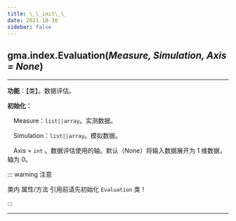 ```yaml
---
title: \_\_init\_\_
date: 2021-10-30
sidebar: false
---
```


## gma.index.**Evaluation**(*Measure, Simulation, Axis = None*)

---

**功能**：【类】。数据评估。

**初始化：**

&emsp;Measure：`list||array`。实测数据。

&emsp;Simulation：`list||array`。模拟数据。

&emsp;Axis = `int` <Badge text="1.0.8 +"/> 。数据评估使用的轴。默认（None）将输入数据展开为 1 维数据，轴为 0。

::: warning 注意

类内 属性/方法 引用前请先初始化 `Evaluation` 类！

::: 

---
